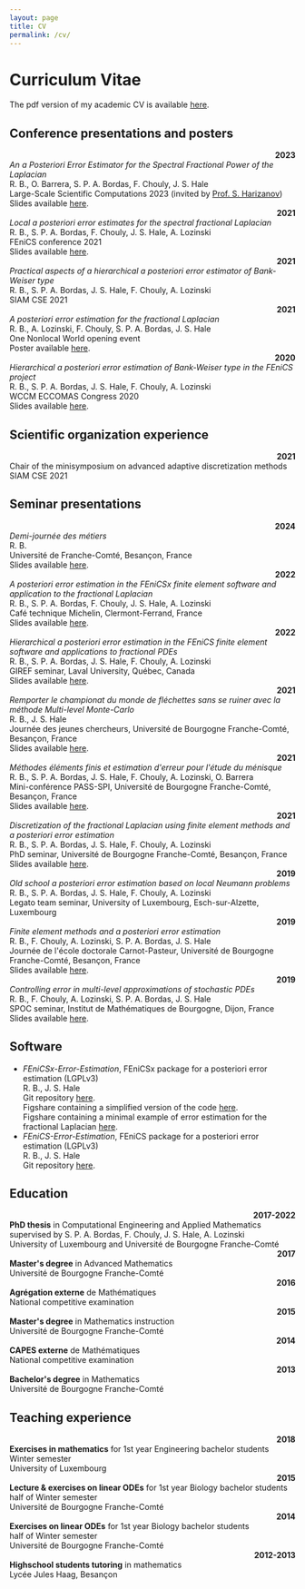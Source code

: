 ```yaml
---
layout: page
title: CV 
permalink: /cv/
---
```


# Curriculum Vitae

The pdf version of my academic CV is available <a href="../docs/cv_2023.pdf" target=_blank>here</a>.

## Conference presentations and posters

<div class="wrapper">
  <div align="right"><b>2023</b></div>
  <div><i>An a Posteriori Error Estimator for the Spectral Fractional Power of the Laplacian</i><br />
  R. B., O. Barrera, S. P. A. Bordas, F. Chouly, J. S. Hale<br />
  Large-Scale Scientific Computations 2023 (invited by <a href="https://parallel.bas.bg/~sharizanov/" target=_blank>Prof. S. Harizanov</a>)<br />
  Slides available <a href="../docs/2023_LSSC.pdf" target=_blank>here</a>.
  </div>
  <div align="right"><b>2021</b></div>
  <div><i>Local a posteriori error estimates for the spectral fractional Laplacian</i><br />
  R. B., S. P. A. Bordas, F. Chouly, J. S. Hale, A. Lozinski<br />
  FEniCS conference 2021<br />
  Slides available <a href="../docs/2021_fenics.pdf" target=_blank>here</a>.
  </div>
  <div align="right"><b>2021</b></div>
  <div><i>Practical aspects of a hierarchical a posteriori error estimator of Bank-Weiser type</i><br />
  R. B., S. P. A. Bordas, J. S. Hale, F. Chouly, A. Lozinski<br />
  SIAM CSE 2021<br />
  </div>
  <div align="right"><b>2021</b></div>
  <div><i>A posteriori error estimation for the fractional Laplacian</i><br />
  R. B., A. Lozinski, F. Chouly, S. P. A. Bordas, J. S. Hale<br />
  One Nonlocal World opening event<br />
  Poster available <a href="../docs/2021_ONWO.pdf" target=_blank>here</a>.
  </div>
  <div align="right"><b>2020</b></div>
  <div><i>Hierarchical a posteriori error estimation of Bank-Weiser type in the FEniCS project</i><br />
  R. B., S. P. A. Bordas, J. S. Hale, F. Chouly, A. Lozinski<br />
  WCCM ECCOMAS Congress 2020<br />
  Slides available <a href="../docs/2020_WCCM.pdf" target=_blank>here</a>.
  </div>
</div>

## Scientific organization experience

<div class="wrapper">
  <div align="right"><b>2021</b></div>
  <div>Chair of the minisymposium on advanced adaptive discretization methods<br />
  SIAM CSE 2021
  </div>
</div>

## Seminar presentations

<div class="wrapper">
  <div align="right"><b>2024</b></div>
  <div><i>Demi-journée des métiers</i><br />
  R. B.<br />
  Université de Franche-Comté, Besançon, France<br />
  Slides available <a href="../docs/2024_journee_metiers_ufc.html" target=_blank>here</a>.
  </div>
  <div align="right"><b>2022</b></div>
  <div><i>A posteriori error estimation in the FEniCSx finite element software and application to the fractional Laplacian</i><br />
  R. B., S. P. A. Bordas, F. Chouly, J. S. Hale, A. Lozinski<br />
  Café technique Michelin, Clermont-Ferrand, France<br />
  Slides available <a href="../docs/2022_michelin.pdf" target=_blank>here</a>.
  </div>
  <div align="right"><b>2022</b></div>
  <div><i>Hierarchical a posteriori error estimation in the FEniCS finite element software and applications to fractional PDEs</i><br />
  R. B., S. P. A. Bordas, J. S. Hale, F. Chouly, A. Lozinski<br />
  GIREF seminar, Laval University, Québec, Canada<br />
  Slides available <a href="../docs/2021_GIREF.pdf" target=_blank>here</a>.
  </div>
  <div align="right"><b>2021</b></div>
  <div><i>Remporter le championat du monde de fléchettes sans se ruiner avec la méthode Multi-level Monte-Carlo</i><br />
  R. B., J. S. Hale<br />
  Journée des jeunes chercheurs, Université de Bourgogne Franche-Comté, Besançon, France<br />
  Slides available <a href="../docs/2021_jjc.pdf" target=_blank>here</a>.
  </div>
  <div align="right"><b>2021</b></div>
  <div><i>Méthodes éléments finis et estimation d'erreur pour l'étude du ménisque</i><br />
  R. B., S. P. A. Bordas, J. S. Hale, F. Chouly, A. Lozinski, O. Barrera<br />
  Mini-conférence PASS-SPI, Université de Bourgogne Franche-Comté, Besançon, France<br />
  Slides available <a href="../docs/2021_PASS.pdf" target=_blank>here</a>.
  </div>
  <div align="right"><b>2021</b></div>
  <div><i>Discretization of the fractional Laplacian using finite element methods and a posteriori error estimation</i><br />
  R. B., S. P. A. Bordas, J. S. Hale, F. Chouly, A. Lozinski<br />
  PhD seminar, Université de Bourgogne Franche-Comté, Besançon, France<br />
  Slides available <a href="../docs/2021_phd_sem.pdf" target=_blank>here</a>.
  </div>
  <div align="right"><b>2019</b></div>
  <div><i>Old school a posteriori error estimation based on local Neumann problems</i><br />
  R. B., S. P. A. Bordas, J. S. Hale, F. Chouly, A. Lozinski<br />
  Legato team seminar, University of Luxembourg, Esch-sur-Alzette, Luxembourg
  </div>
  <div align="right"><b>2019</b></div>
  <div><i>Finite element methods and a posteriori error estimation</i><br />
  R. B., F. Chouly, A. Lozinski, S. P. A. Bordas, J. S. Hale<br />
  Journée de l'école doctorale Carnot-Pasteur, Université de Bourgogne Franche-Comté, Besançon, France<br />
  Slides available <a href="../docs/2019_jed.pdf" target=_blank>here</a>.
  </div>
  <div align="right"><b>2019</b></div>
  <div><i>Controlling error in multi-level approximations of stochastic PDEs</i><br />
  R. B., F. Chouly, A. Lozinski, S. P. A. Bordas, J. S. Hale<br />
  SPOC seminar, Institut de Mathématiques de Bourgogne, Dijon, France<br />
  Slides available <a href="../docs/2019_SPOC.pdf" target=_blank>here</a>.
  </div>
</div>

## Software

- <i>FEniCSx-Error-Estimation</i>, FEniCSx package for a posteriori error estimation (LGPLv3)<br /> R. B., J. S. Hale<br /> Git repository <a href="https://github.com/jhale/fenicsx-error-estimation" target=_blank>here</a>.<br />  Figshare containing a simplified version of the code <a href="https://doi.org/10.6084/m9.figshare.10732421" target=_blank>here</a>.<br /> Figshare containing a minimal example of error estimation for the fractional Laplacian <a href="https://doi.org/10.6084/m9.figshare.19086695.v3" target=_blank>here</a>.
- <i>FEniCS-Error-Estimation</i>, FEniCS package for a posteriori error estimation (LGPLv3)<br /> R. B., J. S. Hale<br /> Git repository <a href="https://github.com/rbulle/fenics-error-estimation" target=_blank>here</a>.

## Education 

<div class="wrapper">
  <div align="right"><b>2017-2022</b></div>
  <div><b>PhD thesis</b> in Computational Engineering and Applied Mathematics<br />
  supervised by S. P. A. Bordas, F. Chouly, J. S. Hale, A. Lozinski<br />
  University of Luxembourg and Université de Bourgogne Franche-Comté
  </div>
  <div align="right"><b>2017</b></div>
  <div><b>Master's degree</b> in Advanced Mathematics<br />
  Université de Bourgogne Franche-Comté
  </div>
  <div align="right"><b>2016</b></div>
  <div><b>Agrégation externe</b> de Mathématiques<br />
  National competitive examination
  </div>
  <div align="right"><b>2015</b></div>
  <div><b>Master's degree</b> in Mathematics instruction<br />
  Université de Bourgogne Franche-Comté
  </div>
  <div align="right"><b>2014</b></div>
  <div><b>CAPES externe</b> de Mathématiques<br />
  National competitive examination
  </div>
  <div align="right"><b>2013</b></div>
  <div><b>Bachelor's degree</b> in Mathematics<br />
  Université de Bourgogne Franche-Comté
  </div>
</div>

## Teaching experience

<div class="wrapper">
  <div align="right"><b>2018</b></div>
  <div><b>Exercises in mathematics</b> for 1st year Engineering bachelor students<br />
  Winter semester<br />
  University of Luxembourg
  </div>
  <div align="right"><b>2015</b></div>
  <div><b>Lecture & exercises on linear ODEs</b> for 1st year Biology bachelor students<br />
  half of Winter semester<br />
  Université de Bourgogne Franche-Comté
  </div>
  <div align="right"><b>2014</b></div>
  <div><b>Exercises on linear ODEs</b> for 1st year Biology bachelor students<br />
  half of Winter semester<br />
  Université de Bourgogne Franche-Comté
  </div>
  <div align="right"><b>2012-2013</b></div>
  <div><b>Highschool students tutoring</b> in mathematics<br />
  Lycée Jules Haag, Besançon
  </div>
</div>
